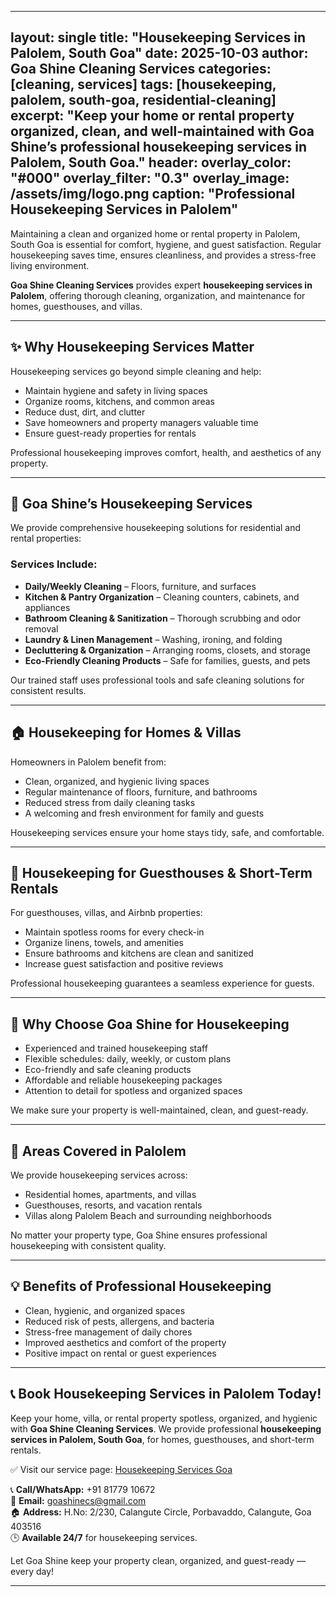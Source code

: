   ---
layout: single
title: "Housekeeping Services in Palolem, South Goa"
date: 2025-10-03
author: Goa Shine Cleaning Services
categories: [cleaning, services]
tags: [housekeeping, palolem, south-goa, residential-cleaning]
excerpt: "Keep your home or rental property organized, clean, and well-maintained with Goa Shine’s professional housekeeping services in Palolem, South Goa."
header:
  overlay_color: "#000"
  overlay_filter: "0.3"
  overlay_image: /assets/img/logo.png
  caption: "Professional Housekeeping Services in Palolem"
---

Maintaining a clean and organized home or rental property in Palolem, South Goa is essential for comfort, hygiene, and guest satisfaction. Regular housekeeping saves time, ensures cleanliness, and provides a stress-free living environment.  

**Goa Shine Cleaning Services** provides expert **housekeeping services in Palolem**, offering thorough cleaning, organization, and maintenance for homes, guesthouses, and villas.

---

## ✨ Why Housekeeping Services Matter
Housekeeping services go beyond simple cleaning and help:  
- Maintain hygiene and safety in living spaces  
- Organize rooms, kitchens, and common areas  
- Reduce dust, dirt, and clutter  
- Save homeowners and property managers valuable time  
- Ensure guest-ready properties for rentals  

Professional housekeeping improves comfort, health, and aesthetics of any property.

---

## 🌟 Goa Shine’s Housekeeping Services
We provide comprehensive housekeeping solutions for residential and rental properties:

### Services Include:
- **Daily/Weekly Cleaning** – Floors, furniture, and surfaces  
- **Kitchen & Pantry Organization** – Cleaning counters, cabinets, and appliances  
- **Bathroom Cleaning & Sanitization** – Thorough scrubbing and odor removal  
- **Laundry & Linen Management** – Washing, ironing, and folding  
- **Decluttering & Organization** – Arranging rooms, closets, and storage  
- **Eco-Friendly Cleaning Products** – Safe for families, guests, and pets  

Our trained staff uses professional tools and safe cleaning solutions for consistent results.

---

## 🏠 Housekeeping for Homes & Villas
Homeowners in Palolem benefit from:  
- Clean, organized, and hygienic living spaces  
- Regular maintenance of floors, furniture, and bathrooms  
- Reduced stress from daily cleaning tasks  
- A welcoming and fresh environment for family and guests  

Housekeeping services ensure your home stays tidy, safe, and comfortable.

---

## 🏨 Housekeeping for Guesthouses & Short-Term Rentals
For guesthouses, villas, and Airbnb properties:  
- Maintain spotless rooms for every check-in  
- Organize linens, towels, and amenities  
- Ensure bathrooms and kitchens are clean and sanitized  
- Increase guest satisfaction and positive reviews  

Professional housekeeping guarantees a seamless experience for guests.

---

## 🚿 Why Choose Goa Shine for Housekeeping
- Experienced and trained housekeeping staff  
- Flexible schedules: daily, weekly, or custom plans  
- Eco-friendly and safe cleaning products  
- Affordable and reliable housekeeping packages  
- Attention to detail for spotless and organized spaces  

We make sure your property is well-maintained, clean, and guest-ready.

---

## 📍 Areas Covered in Palolem
We provide housekeeping services across:  
- Residential homes, apartments, and villas  
- Guesthouses, resorts, and vacation rentals  
- Villas along Palolem Beach and surrounding neighborhoods  

No matter your property type, Goa Shine ensures professional housekeeping with consistent quality.

---

## 💡 Benefits of Professional Housekeeping
- Clean, hygienic, and organized spaces  
- Reduced risk of pests, allergens, and bacteria  
- Stress-free management of daily chores  
- Improved aesthetics and comfort of the property  
- Positive impact on rental or guest experiences  

---

## 📞 Book Housekeeping Services in Palolem Today!
Keep your home, villa, or rental property spotless, organized, and hygienic with **Goa Shine Cleaning Services**. We provide professional **housekeeping services in Palolem, South Goa**, for homes, guesthouses, and short-term rentals.  

✅ Visit our service page: [Housekeeping Services Goa](https://www.goashinecs.com/housekeeping-services-goa.html)  

📞 **Call/WhatsApp:** +91 81779 10672  
📧 **Email:** goashinecs@gmail.com  
🏠 **Address:** H.No: 2/230, Calangute Circle, Porbavaddo, Calangute, Goa 403516  
🕒 **Available 24/7** for housekeeping services.  

Let Goa Shine keep your property clean, organized, and guest-ready — every day!  

---
